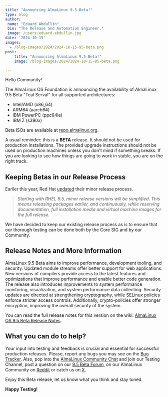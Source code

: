 ```yaml
---
title: "Announcing AlmaLinux 9.5 Beta!"
type: blog
author:
 name: "Eduard Abdullin"
 bio: "The Release and Automation Engineer."
 image: /users/eduard-abdullin.jpg
date: '2024-10-15'
images:
  - /blog-images/2024/2024-10-15-95-beta.png
post:
    title: "Announcing AlmaLinux 9.5 Beta!"
    image: /blog-images/2024/2024-10-15-95-beta.png

---
```


Hello Community! 

The AlmaLinux OS Foundation is announcing the availability of AlmaLinux 9.5 Beta "Teal Serval" for all supported architectures:
* Intel/AMD (x86_64)
* ARM64 (aarch64)
* IBM PowerPC (ppc64le)
* IBM Z (s390x)

Beta ISOs are available at [repo.almalinux.org](https://repo.almalinux.org/almalinux/9.5-beta/isos/). 

A usual reminder: this is a **BETA** release. It should not be used for production installations. The provided upgrade instructions should not be used on production machines unless you don't mind if something breaks. If you are looking to see how things are going to work in stable, you are on the right track.

## Keeping Betas in our Release Process

Eariler this year, Red Hat [updated](https://www.redhat.com/en/blog/upcoming-improvements-red-hat-enterprise-linux-minor-release-betas) their minor release process.  

> _Starting with RHEL 9.5, minor release versions will be simplified. This means releasing packages earlier, and continuously, while reserving documentation, full installation media and virtual machine images for the full release._

We have decided to keep our existing release process as is to ensure that our thorough testing can be done both by the Core SIG and by our Community.

## Release Notes and More Information

AlmaLinux 9.5 Beta aims to improve performance, development tooling, and security. Updated module streams offer better support for web applications. New versions of compilers provide access to the latest features and optimizations that improve performance and enable better code generation. The release also introduces improvements to system performance monitoring, visualization, and system performance data collecting. Security updates are directed at strengthening cryptography, while SELinux policies enforce stricter access controls. Additionally, crypto-policies offer stronger encryption, improving the overall security of the system.

You can read the full release notes for this version on the wiki: [AlmaLinux OS 9.5 Beta Release Notes](https://wiki.almalinux.org/release-notes/9.5-beta.html).

## What you can do to help?

Your input into testing and feedback is crucial and essential for successful production releases. 
Please, report any bugs you may see on the [Bug Tracker](https://bugs.almalinux.org/). Also, pop into the [AlmaLinux Community Chat](https://chat.almalinux.org) and join our Testing Channel, post a question on our [9.5 Beta Forum](https://forums.almalinux.org/c/devel/9-beta/34), on our AlmaLinux Community on [Reddit](https://reddit.com/r/almalinux) or catch us on [X](https://twitter.com/almalinux). 

Enjoy this Beta release, let us know what you think and stay tuned.

**Happy Testing!**
